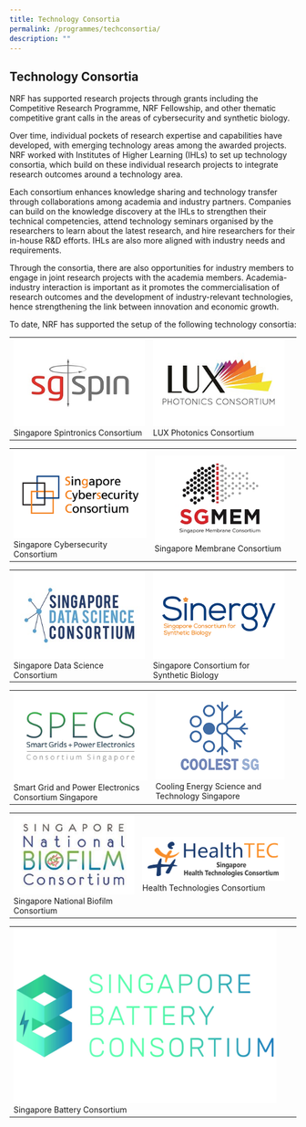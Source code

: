 ```yaml
---
title: Technology Consortia
permalink: /programmes/techconsortia/
description: ""
---
```

## Technology Consortia ##

NRF has supported research projects through grants including the Competitive Research Programme, NRF Fellowship, and other thematic competitive grant calls in the areas of cybersecurity and synthetic biology. 

Over time, individual pockets of research expertise and capabilities have developed, with emerging technology areas among the awarded projects. NRF worked with Institutes of Higher Learning (IHLs) to set up technology consortia, which build on these individual research projects to integrate research outcomes around a technology area. 

Each consortium enhances knowledge sharing and technology transfer through collaborations among academia and industry partners. Companies can build on the knowledge discovery at the IHLs to strengthen their technical competencies, attend technology seminars organised by the researchers to learn about the latest research, and hire  researchers for their in-house R&amp;D efforts. IHLs are also more aligned with industry needs and requirements.

Through the consortia, there are also opportunities for industry members to engage in joint research projects with the academia members. Academia-industry interaction is important as it promotes the commercialisation of research outcomes and the development of industry-relevant technologies, hence strengthening the link between innovation and economic growth.

To date, NRF has supported the setup of the following technology consortia:



|  |  |  |
| -------- | -------- | -------- |
| [![Singapore Spintronics Consortium](/images/Programmes/sgspin.jpg)](https://www.nrf.gov.sg/programmes/technology-consortia/singapore-spintronics-consortium)<br>Singapore Spintronics Consortium | [![LUX Photonics Consortium](/images/Programmes/luxconsortium.jpg)](https://www.nrf.gov.sg/programmes/technology-consortia/lux-photonics-consortium)<br>LUX Photonics Consortium

|  |  |  |
| -------- | -------- | -------- |
|[![Singapore Cybersecurity Consortium](/images/Programmes/sgsconsortium.png)](https://www.nrf.gov.sg/programmes/technology-consortia/singapore-cybersecurity-consortium)<br> Singapore Cybersecurity Consortium | [![Singapore Membrane Consortium](/images/Programmes/sgmem-logo.jpg)](https://www.nrf.gov.sg/programmes/technology-consortia/singapore-membrane-consortium)<br> Singapore Membrane Consortium

|  |  |  |
| -------- | -------- | -------- |
|[![Singapore Data Science Consortium](/images/Programmes/sdsconsortium.jpg)](https://www.nrf.gov.sg/programmes/technology-consortia/singapore-data-science-consortium)<br> Singapore Data Science Consortium | [![Singapore Consortium for Synthetic Biology](/images/Programmes/sinergy.png)](https://www.nrf.gov.sg/programmes/technology-consortia/singapore-consortium-for-synthetic-biology)<br> Singapore Consortium for Synthetic Biology

|  |  |  |
| -------- | -------- | -------- |
|[![Smart Grid and Power Electronics Consortium Singapore](/images/Programmes/specsconsortium.png)](https://www.nrf.gov.sg/programmes/technology-consortia/smart-grid-and-power-electronics-consortium-singapore)<br>Smart Grid and Power Electronics Consortium Singapore | [![Cooling Energy Science and Technology Singapore](/images/Programmes/coolestsg-logov1.png)](https://www.nrf.gov.sg/programmes/technology-consortia/cooling-energy-science-and-technology-singapore)<br> Cooling Energy Science and Technology Singapore

|  |  |  |
| -------- | -------- | -------- |
|[![Singapore National Biofilm Consortium](/images/Programmes/snbc-logo.jpg)](https://www.nrf.gov.sg/programmes/technology-consortia/singapore-national-biofilm-consortium)<br> Singapore National Biofilm Consortium | [![Health Technologies Consortium](/images/Programmes/healthtec-logo-medium.png)](https://www.nrf.gov.sg/programmes/technology-consortia/health-technologies-consortium)<br>Health Technologies Consortium

|  |  |  |
| -------- | -------- | -------- |
|[![Singapore Battery Consortium](/images/Programmes/sbc_logo_landscape_colour.jpg)](https://www.nrf.gov.sg/programmes/technology-consortia/singapore-battery-consortium)<br>Singapore Battery Consortium